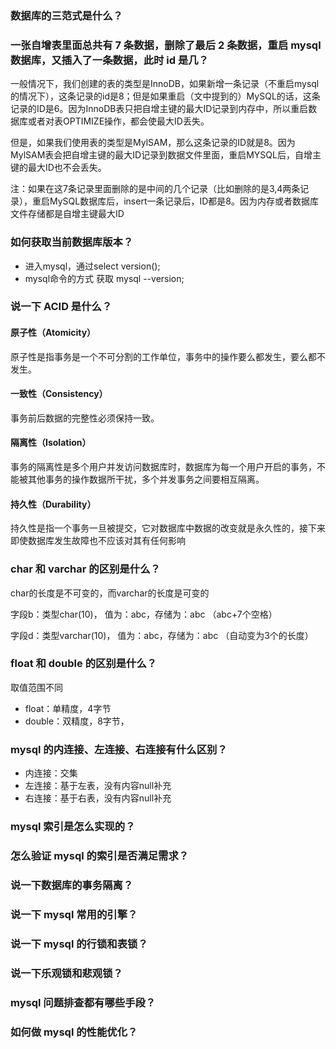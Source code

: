 ### 数据库的三范式是什么？

### 一张自增表里面总共有 7 条数据，删除了最后 2 条数据，重启 mysql 数据库，又插入了一条数据，此时 id 是几？
一般情况下，我们创建的表的类型是InnoDB，如果新增一条记录（不重启mysql的情况下），这条记录的id是8；但是如果重启（文中提到的）MySQL的话，这条记录的ID是6。因为InnoDB表只把自增主键的最大ID记录到内存中，所以重启数据库或者对表OPTIMIZE操作，都会使最大ID丢失。

但是，如果我们使用表的类型是MylSAM，那么这条记录的ID就是8。因为MylSAM表会把自增主键的最大ID记录到数据文件里面，重启MYSQL后，自增主键的最大ID也不会丢失。

注：如果在这7条记录里面删除的是中间的几个记录（比如删除的是3,4两条记录），重启MySQL数据库后，insert一条记录后，ID都是8。因为内存或者数据库文件存储都是自增主键最大ID
### 如何获取当前数据库版本？
- 进入mysql，通过select version();
- mysql命令的方式 获取 mysql --version;

### 说一下 ACID 是什么？
#### 原子性（Atomicity）
原子性是指事务是一个不可分割的工作单位，事务中的操作要么都发生，要么都不发生。
#### 一致性（Consistency）
事务前后数据的完整性必须保持一致。
#### 隔离性（Isolation）
事务的隔离性是多个用户并发访问数据库时，数据库为每一个用户开启的事务，不能被其他事务的操作数据所干扰，多个并发事务之间要相互隔离。
#### 持久性（Durability）
持久性是指一个事务一旦被提交，它对数据库中数据的改变就是永久性的，接下来即使数据库发生故障也不应该对其有任何影响

### char 和 varchar 的区别是什么？
char的长度是不可变的，而varchar的长度是可变的

字段b：类型char(10)，     值为：abc，存储为：abc             （abc+7个空格）

字段d：类型varchar(10)， 值为：abc，存储为：abc （自动变为3个的长度）

### float 和 double 的区别是什么？
取值范围不同  
- float：单精度，4字节
- double：双精度，8字节，
### mysql 的内连接、左连接、右连接有什么区别？
- 内连接：交集
- 左连接：基于左表，没有内容null补充
- 右连接：基于右表，没有内容null补充

### mysql 索引是怎么实现的？

### 怎么验证 mysql 的索引是否满足需求？

### 说一下数据库的事务隔离？

### 说一下 mysql 常用的引擎？

### 说一下 mysql 的行锁和表锁？

### 说一下乐观锁和悲观锁？

### mysql 问题排查都有哪些手段？

### 如何做 mysql 的性能优化？ 